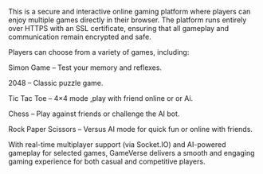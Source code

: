 This is a secure and interactive online gaming platform where players can enjoy multiple games directly in their browser.
The platform runs entirely over HTTPS with an SSL certificate, ensuring that all gameplay and communication remain encrypted and safe.

Players can choose from a variety of games, including:

Simon Game – Test your memory and reflexes.

2048 – Classic puzzle game.

Tic Tac Toe – 4×4 mode ,play with friend online or or Ai.

Chess – Play against friends or challenge the AI bot.

Rock Paper Scissors – Versus AI mode for quick fun or online with friends.

With real-time multiplayer support (via Socket.IO) and AI-powered gameplay for selected games, GameVerse delivers a smooth and engaging gaming experience for both casual and competitive players.
